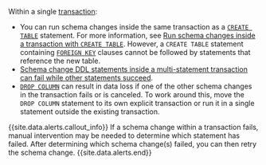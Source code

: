 Within a single [transaction](transactions.html):

- You can run schema changes inside the same transaction as a [`CREATE TABLE`](create-table.html) statement. For more information, see [Run schema changes inside a transaction with `CREATE TABLE`](online-schema-changes.html#run-schema-changes-inside-a-transaction-with-create-table). However, a `CREATE TABLE` statement containing [`FOREIGN KEY`](foreign-key.html) clauses cannot be followed by statements that reference the new table.
- [Schema change DDL statements inside a multi-statement transaction can fail while other statements succeed](#schema-change-ddl-statements-inside-a-multi-statement-transaction-can-fail-while-other-statements-succeed).
- [`DROP COLUMN`](drop-column.html) can result in data loss if one of the other schema changes in the transaction fails or is canceled. To work around this, move the `DROP COLUMN` statement to its own explicit transaction or run it in a single statement outside the existing transaction.

{{site.data.alerts.callout_info}}
If a schema change within a transaction fails, manual intervention may be needed to determine which statement has failed. After determining which schema change(s) failed, you can then retry the schema change.
{{site.data.alerts.end}}
